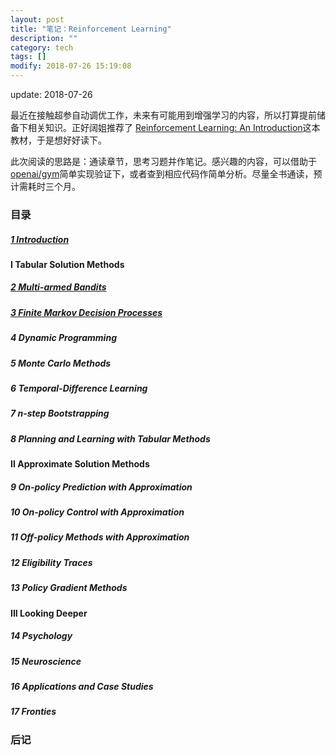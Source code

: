 ```yaml
---
layout: post
title: "笔记：Reinforcement Learning"
description: ""
category: tech
tags: []
modify: 2018-07-26 15:19:08
---
```


update: 2018-07-26


最近在接触超参自动调优工作，未来有可能用到增强学习的内容，所以打算提前储备下相关知识。正好阔姐推荐了
[Reinforcement Learning: An Introduction](http://incompleteideas.net/book/bookdraft2018feb28.pdf)这本教材，于是想好好读下。

此次阅读的思路是：通读章节，思考习题并作笔记。感兴趣的内容，可以借助于[openai/gym](https://github.com/openai/gym)简单实现验证下，或者查到相应代码作简单分析。尽量全书通读，预计需耗时三个月。


### 目录


##### [1 Introduction](http://nbviewer.jupyter.org/github/facaiy/book_notes/blob/master/Reinforcement_Learing_An_Introduction/Introduction/note.ipynb)

#### I Tabular Solution Methods

##### [2 Multi-armed Bandits](http://nbviewer.jupyter.org/github/facaiy/book_notes/blob/master/Reinforcement_Learing_An_Introduction/Multi-armed_Bandits/note.ipynb)

##### [3 Finite Markov Decision Processes](http://nbviewer.jupyter.org/github/facaiy/book_notes/blob/master/Reinforcement_Learing_An_Introduction/Finite_Markov_Decision_Processes/note.ipynb)

##### 4 Dynamic Programming

##### 5 Monte Carlo Methods

##### 6 Temporal-Difference Learning

##### 7 n-step Bootstrapping

##### 8 Planning and Learning with Tabular Methods

#### II Approximate Solution Methods

##### 9 On-policy Prediction with Approximation

##### 10 On-policy Control with Approximation

##### 11 Off-policy Methods with Approximation

##### 12 Eligibility Traces

##### 13 Policy Gradient Methods

#### III Looking Deeper

##### 14 Psychology

##### 15 Neuroscience

##### 16 Applications and Case Studies

##### 17 Fronties


### 后记
